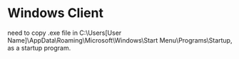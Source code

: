 # Windows Client

need to copy .exe file in C:\Users\[User Name]\AppData\Roaming\Microsoft\Windows\Start Menu\Programs\Startup, as a startup program.

